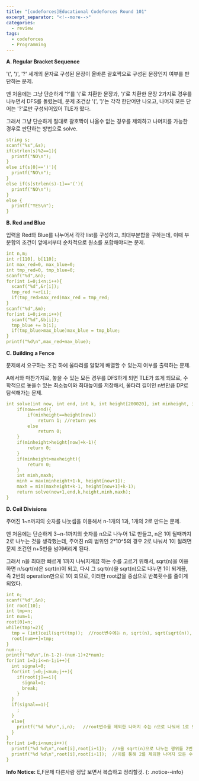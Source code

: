 ```yaml
---
title: "[codeforces]Educational Codeforces Round 101"
excerpt_separator: "<!--more-->"
categories:
  - review
tags:
  - codeforces
  - Programming
---
```


**A. Regular Bracket Sequence**

'(', ')', '?' 세개의 문자로 구성된 문장이 올바른 괄호짝으로 구성된 문장인지 여부를 판단하는 문제.

맨 처음에는 그냥 단순하게 '?'를 '('로 치환한 문장과, ')'로 치환한 문장 2가지로 경우를 나누면서 DFS를 돌렸는데,
문제 조건상 '(', ')'는 각각 한단어만 나오고, 나머지 모든 단어는 '?'로만 구성되어있어 TLE가 떴다.

그래서 그냥 단순하게 절대로 괄호짝이 나올수 없는 경우를 제외하고 나머지를 가능한 경우로 판단하는 방법으로 solve.
```yaml
string s;
scanf("%s",&s);
if(strlen(s)%2==1){
  printf("NO\n");
}
else if(s[0]==')'){
  printf("NO\n");
}
else if(s[strlen(s)-1]=='('){
  printf("NO\n");
}
else {
  printf("YES\n");
}
```

**B. Red and Blue**

입력을 Red와 Blue를 나누어서 각각 list를 구성하고, 최대부분합을 구하는데, 이때 부분합의 조건이 앞에서부터 순차적으로 원소를 포함해야되는 문제.
```yaml
int n,m;
int r[110], b[110];
int max_red=0, max_blue=0;
int tmp_red=0, tmp_blue=0;
scanf("%d",&n);
for(int i=0;i<n;i++){
  scanf("%d",&r[i]);
  tmp_red +=r[i];
  if(tmp_red>max_red)max_red = tmp_red;
}
scanf("%d",&m);
for(int i=0;i<m;i++){
  scanf("%d",&b[i]);
  tmp_blue += b[i];
  if(tmp_blue>max_blue)max_blue = tmp_blue;
}
printf("%d\n",max_red+max_blue);
```

**C. Building a Fence**

문제에서 요구하는 조건 하에 울타리를 알맞게 배열할 수 있는지 여부를 출력하는 문제.

A에서와 마찬가지로, 놓을 수 있는 모든 경우를 DFS하게 되면 TLE가 뜨게 되므로, 수학적으로 놓을수 있는 최소높이와 최대높이를 저장해서,
울타리 길이인 n번만큼 DP로 탐색해가는 문제.
```yaml
int solve(int now, int end, int k, int height[200020], int minheight, int maxheight){
	if(now==end){
		if(minheight==height[now])
			return 1; //return yes
		else
			return 0;
	}
	if(minheight>height[now]+k-1){
		return 0;
	}
	if(minheight>maxheight){
		return 0;
	}
	int minh,maxh;
	minh = max(minheight+1-k, height[now+1]);
	maxh = min(maxheight+k-1, height[now+1]+k-1);
	return solve(now+1,end,k,height,minh,maxh);
}
```

**D. Ceil Divisions**

주어진 1~n까지의 숫자를 나눗셈을 이용해서 n-1개의 1과, 1개의 2로 만드는 문제.

맨 처음에는 단순하게 3~n-1까지의 숫자를 n으로 나누어 1로 만들고, n은 1이 될때까지 2로 나누는 것을 생각했는데,
주어진 n의 범위인 2*10^5의 경우 2로 나눠서 1이 될려면 문제 조건인 n+5번을 넘어버리게 된다.

그래서 n을 최대한 빠르게 1까지 나눠지게끔 하는 수를 고르기 위해서, sqrt(n)을 이용하면 n/sqrt(n)은 sqrt(n)이 되고, 다시 그 sqrt(n)을 sqrt(n)으로 나누면 1이 되게끔, 즉 2번의 operation만으로 1이 되므로, 이러한 root값을 중심으로 반복횟수를 줄이게 되었다.
```yaml
int n;
scanf("%d",&n);
int root[10];
int tmp=n;
int num=1;
root[0]=n;
while(tmp!=2){
  tmp = (int)ceil(sqrt(tmp));  //root변수에는 n, sqrt(n), sqrt(sqrt(n)), ... 이런식으로 저장됨.
  root[num++]=tmp;
}
num--;
printf("%d\n",(n-1-2)-(num-1)+2*num);
for(int i=3;i<=n-1;i++){
  int signal=0;
  for(int j=0;j<num;j++){
    if(root[j]==i){
      signal=1;
      break;
    }
  }
  if(signal==1){
    ;
  }
  else{
    printf("%d %d\n",i,n);   //root변수를 제외한 나머지 수는 n으로 나눠서 1로 변환.
  }
}
for(int i=0;i<num;i++){
  printf("%d %d\n",root[i],root[i+1]);  //n을 sqrt(n)으로 나누는 행위를 2번씩 하면 1로 변환됨.
  printf("%d %d\n",root[i],root[i+1]);  //이를 통해 2를 제외한 나머지 모든 수를 n+5번 안에 1로 변환.
}
```

**Info Notice:** E,F문제 다른사람 정답 보면서 복습하고 정리할것.
{: .notice--info}
